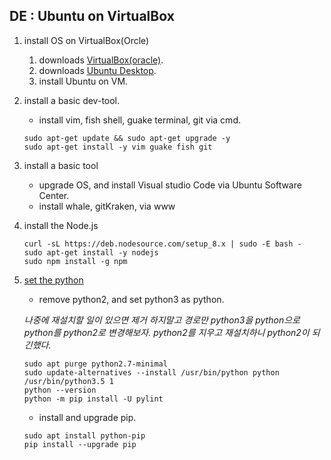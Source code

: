 ## DE : Ubuntu on VirtualBox

1. install OS on VirtualBox(Orcle)
    1. downloads [VirtualBox(oracle)]().
    2. downloads [Ubuntu Desktop]().
    3. install Ubuntu on VM.

2. install a basic dev-tool.
    - install vim, fish shell, guake terminal, git via cmd.
    ```
    sudo apt-get update && sudo apt-get upgrade -y
    sudo apt-get install -y vim guake fish git
    ```

3. install a basic tool
    - upgrade OS, and install Visual studio Code via Ubuntu Software Center.
    - install whale, gitKraken, via www

4. install the Node.js
    ```
    curl -sL https://deb.nodesource.com/setup_8.x | sudo -E bash -
    sudo apt-get install -y nodejs 
    sudo npm install -g npm
    ```

5. [set the python](https://stackoverflow.com/questions/15221473/how-do-i-update-pip-itself-from-inside-my-virtual-environment)
    - remove python2, and set python3 as python.

    _나중에 재설치할 일이 있으면 제거 하지말고 경로만 python3을 python으로 python를 python2로 변경해보자. python2를 지우고 재설치하니 python2이 되긴했다._

    ```
    sudo apt purge python2.7-minimal
    sudo update-alternatives --install /usr/bin/python python /usr/bin/python3.5 1
    python --version
    python -m pip install -U pylint
    ```
    - install and upgrade pip.
    ```
    sudo apt install python-pip
    pip install --upgrade pip
    ```